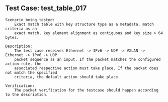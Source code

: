 Test Case: test_table_017
-----------------------

    Scenario being tested:
        Exact match table with key structure type as a metadata, match criteria as an
        exact match, key element alignment as contiguous and key size > 64 bytes.

    Description:
        The test case receives Ethernet -> IPv6 -> UDP -> VXLAN -> Ethernet -> IPv6 -> UDP
        packet sequence as an input. If the packet matches the configured action rule, the
        associated respective action must take place. If the packet does not match the specified
        criteria, the default action should take place.

    Verification:
        The packet verification for the testcase should happen according to the description.